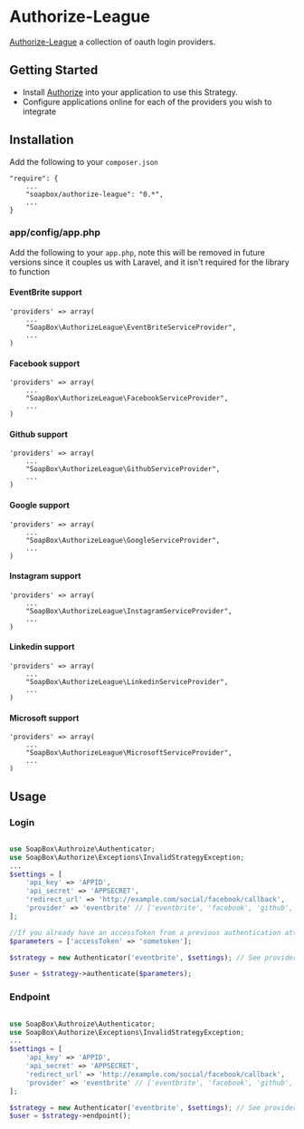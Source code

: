# Authorize-League
[Authorize-League](http://github.com/soapbox/authorize-league) a collection of oauth login providers.

## Getting Started
- Install [Authorize](http://github.com/soapbox/authorize) into your application
to use this Strategy.
- Configure applications online for each of the providers you wish to integrate

## Installation
Add the following to your `composer.json`
```
"require": {
	...
	"soapbox/authorize-league": "0.*",
	...
}
```

### app/config/app.php
Add the following to your `app.php`, note this will be removed in future
versions since it couples us with Laravel, and it isn't required for the library
to function

#### EventBrite support
```
'providers' => array(
	...
	"SoapBox\AuthorizeLeague\EventBriteServiceProvider",
	...
)
```

#### Facebook support
```
'providers' => array(
	...
	"SoapBox\AuthorizeLeague\FacebookServiceProvider",
	...
)
```

#### Github support
```
'providers' => array(
	...
	"SoapBox\AuthorizeLeague\GithubServiceProvider",
	...
)
```

#### Google support
```
'providers' => array(
	...
	"SoapBox\AuthorizeLeague\GoogleServiceProvider",
	...
)
```

#### Instagram support
```
'providers' => array(
	...
	"SoapBox\AuthorizeLeague\InstagramServiceProvider",
	...
)
```

#### Linkedin support
```
'providers' => array(
	...
	"SoapBox\AuthorizeLeague\LinkedinServiceProvider",
	...
)
```

#### Microsoft support
```
'providers' => array(
	...
	"SoapBox\AuthorizeLeague\MicrosoftServiceProvider",
	...
)
```

## Usage

### Login
```php

use SoapBox\Authroize\Authenticator;
use SoapBox\Authorize\Exceptions\InvalidStrategyException;
...
$settings = [
	'api_key' => 'APPID',
	'api_secret' => 'APPSECRET',
	'redirect_url' => 'http://example.com/social/facebook/callback',
	'provider' => 'eventbrite' // ['eventbrite', 'facebook', 'github', 'google', 'instagram', 'linkedin', 'microsoft']
];

//If you already have an accessToken from a previous authentication attempt
$parameters = ['accessToken' => 'sometoken'];

$strategy = new Authenticator('eventbrite', $settings); // See provider list above

$user = $strategy->authenticate($parameters);

```

### Endpoint
```php

use SoapBox\Authroize\Authenticator;
use SoapBox\Authorize\Exceptions\InvalidStrategyException;
...
$settings = [
	'api_key' => 'APPID',
	'api_secret' => 'APPSECRET',
	'redirect_url' => 'http://example.com/social/facebook/callback',
	'provider' => 'eventbrite' // ['eventbrite', 'facebook', 'github', 'google', 'instagram', 'linkedin', 'microsoft']
];

$strategy = new Authenticator('eventbrite', $settings); // See provider list above
$user = $strategy->endpoint();

```

